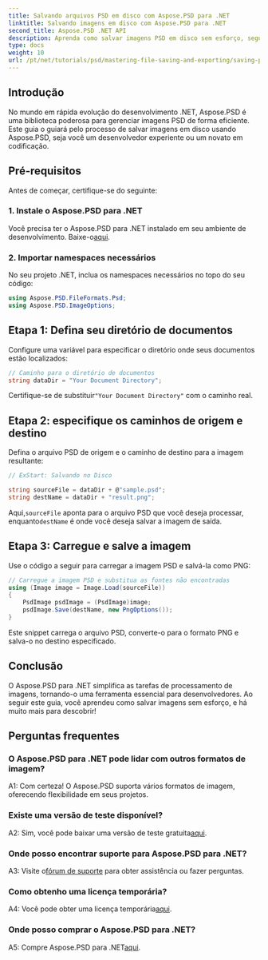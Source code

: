 ```yaml
---
title: Salvando arquivos PSD em disco com Aspose.PSD para .NET
linktitle: Salvando imagens em disco com Aspose.PSD para .NET
second_title: Aspose.PSD .NET API
description: Aprenda como salvar imagens PSD em disco sem esforço, seguindo um guia passo a passo. Não importa se você está convertendo arquivos PSD para vários formatos de imagem ou gerenciando ativos de imagem complexos.
type: docs
weight: 10
url: /pt/net/tutorials/psd/mastering-file-saving-and-exporting/saving-psd-files-to-disk/
---
```

## Introdução

No mundo em rápida evolução do desenvolvimento .NET, Aspose.PSD é uma biblioteca poderosa para gerenciar imagens PSD de forma eficiente. Este guia o guiará pelo processo de salvar imagens em disco usando Aspose.PSD, seja você um desenvolvedor experiente ou um novato em codificação. 

## Pré-requisitos

Antes de começar, certifique-se do seguinte:

### 1. Instale o Aspose.PSD para .NET

 Você precisa ter o Aspose.PSD para .NET instalado em seu ambiente de desenvolvimento. Baixe-o[aqui](https://releases.aspose.com/psd/net/).

### 2. Importar namespaces necessários

No seu projeto .NET, inclua os namespaces necessários no topo do seu código:

```csharp
using Aspose.PSD.FileFormats.Psd;
using Aspose.PSD.ImageOptions;
```

## Etapa 1: Defina seu diretório de documentos

Configure uma variável para especificar o diretório onde seus documentos estão localizados:

```csharp
// Caminho para o diretório de documentos
string dataDir = "Your Document Directory";
```

 Certifique-se de substituir`"Your Document Directory"` com o caminho real.

## Etapa 2: especifique os caminhos de origem e destino

Defina o arquivo PSD de origem e o caminho de destino para a imagem resultante:

```csharp
// ExStart: Salvando no Disco

string sourceFile = dataDir + @"sample.psd";
string destName = dataDir + "result.png";
```

 Aqui,`sourceFile` aponta para o arquivo PSD que você deseja processar, enquanto`destName` é onde você deseja salvar a imagem de saída.

## Etapa 3: Carregue e salve a imagem

Use o código a seguir para carregar a imagem PSD e salvá-la como PNG:

```csharp
// Carregue a imagem PSD e substitua as fontes não encontradas
using (Image image = Image.Load(sourceFile))
{
    PsdImage psdImage = (PsdImage)image;
    psdImage.Save(destName, new PngOptions());
}
```

Este snippet carrega o arquivo PSD, converte-o para o formato PNG e salva-o no destino especificado. 

## Conclusão

O Aspose.PSD para .NET simplifica as tarefas de processamento de imagens, tornando-o uma ferramenta essencial para desenvolvedores. Ao seguir este guia, você aprendeu como salvar imagens sem esforço, e há muito mais para descobrir!

## Perguntas frequentes

### O Aspose.PSD para .NET pode lidar com outros formatos de imagem?

A1: Com certeza! O Aspose.PSD suporta vários formatos de imagem, oferecendo flexibilidade em seus projetos.

### Existe uma versão de teste disponível?

A2: Sim, você pode baixar uma versão de teste gratuita[aqui](https://releases.aspose.com/).

### Onde posso encontrar suporte para Aspose.PSD para .NET?

 A3: Visite o[fórum de suporte](https://forum.aspose.com/c/psd/34) para obter assistência ou fazer perguntas.

### Como obtenho uma licença temporária?

 A4: Você pode obter uma licença temporária[aqui](https://purchase.conholdate.com/temporary-license/).

### Onde posso comprar o Aspose.PSD para .NET?

 A5: Compre Aspose.PSD para .NET[aqui](https://purchase.conholdate.com/buy).